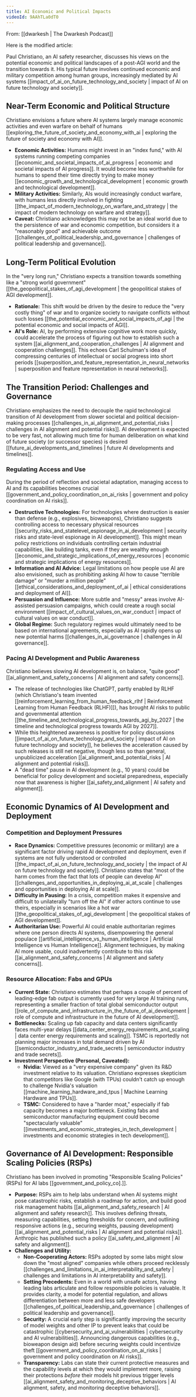 ```yaml
---
title: AI Economic and Political Impacts
videoId: 9AAhTLa0dT0
---
```


From: [[dwarkesh | The Dwarkesh Podcast]]

Here is the modified article:

Paul Christiano, an AI safety researcher, discusses his views on the potential economic and political landscapes of a post-AGI world and the transition towards it. His typical future involves continued economic and military competition among human groups, increasingly mediated by AI systems [[impact_of_ai_on_future_technology_and_society | impact of AI on future technology and society]].

## Near-Term Economic and Political Structure

Christiano envisions a future where AI systems largely manage economic activities and even warfare on behalf of humans [[exploring_the_future_of_society_and_economy_with_ai | exploring the future of society and economy with AI]]. 
*   **Economic Activities:** Humans might invest in an "index fund," with AI systems running competing companies [[economic_and_societal_impacts_of_ai_progress | economic and societal impacts of AI progress]]. It would become less worthwhile for humans to spend their time directly trying to make money [[economic_growth_and_technological_development | economic growth and technological development]].
*   **Military Activities:** Similarly, AIs would increasingly conduct warfare, with humans less directly involved in fighting [[the_impact_of_modern_technology_on_warfare_and_strategy | the impact of modern technology on warfare and strategy]].
*   **Caveat:** Christiano acknowledges this may not be an ideal world due to the persistence of war and economic competition, but considers it a "reasonably good" and achievable outcome [[challenges_of_political_leadership_and_governance | challenges of political leadership and governance]].

## Long-Term Political Evolution

In the "very long run," Christiano expects a transition towards something like a "strong world government" [[the_geopolitical_stakes_of_agi_development | the geopolitical stakes of AGI development]].
*   **Rationale:** This shift would be driven by the desire to reduce the "very costly thing" of war and to organize society to navigate conflicts without such losses [[the_potential_economic_and_social_impacts_of_agi | the potential economic and social impacts of AGI]].
*   **AI's Role:** AI, by performing extensive cognitive work more quickly, could accelerate the process of figuring out how to establish such a system [[ai_alignment_and_cooperation_challenges | AI alignment and cooperation challenges]]. This echoes Carl Schulman's idea of compressing centuries of intellectual or social progress into short periods [[superposition_and_feature_representation_in_neural_networks | superposition and feature representation in neural networks]].

## The Transition Period: Challenges and Governance

Christiano emphasizes the need to decouple the rapid technological transition of AI development from slower societal and political decision-making processes [[challenges_in_ai_alignment_and_potential_risks | challenges in AI alignment and potential risks]]. AI development is expected to be very fast, not allowing much time for human deliberation on what kind of future society (or successor species) is desired [[future_ai_developments_and_timelines | future AI developments and timelines]].

### Regulating Access and Use
During the period of reflection and societal adaptation, managing access to AI and its capabilities becomes crucial [[government_and_policy_coordination_on_ai_risks | government and policy coordination on AI risks]].
*   **Destructive Technologies:** For technologies where destruction is easier than defense (e.g., explosives, bioweapons), Christiano suggests controlling access to necessary physical resources [[security_risks_and_statelevel_espionage_in_ai_development | security risks and state-level espionage in AI development]]. This might mean policy restrictions on individuals controlling certain industrial capabilities, like building tanks, even if they are wealthy enough [[economic_and_strategic_implications_of_energy_resources | economic and strategic implications of energy resources]].
*   **Information and AI Advice:** Legal limitations on how people use AI are also envisioned, such as prohibiting asking AI how to cause "terrible damage" or "murder a million people" [[ethical_considerations_and_deployment_of_ai | ethical considerations and deployment of AI]].
*   **Persuasion and Influence:** More subtle and "messy" areas involve AI-assisted persuasion campaigns, which could create a rough social environment [[impact_of_cultural_values_on_war_conduct | impact of cultural values on war conduct]].
*   **Global Regime:** Such regulatory regimes would ultimately need to be based on international agreements, especially as AI rapidly opens up new potential harms [[challenges_in_ai_governance | challenges in AI governance]].

### Pacing AI Development and Public Awareness
Christiano believes slowing AI development is, on balance, "quite good" [[ai_alignment_and_safety_concerns | AI alignment and safety concerns]].
*   The release of technologies like ChatGPT, partly enabled by RLHF (which Christiano's team invented [[reinforcement_learning_from_human_feedback_rlhf | Reinforcement Learning from Human Feedback (RLHF)]]), has brought AI risks to public and governmental attention [[the_timeline_and_technological_progress_towards_agi_by_2027 | the timeline and technological progress towards AGI by 2027]].
*   While this heightened awareness is positive for policy discussions [[impact_of_ai_on_future_technology_and_society | impact of AI on future technology and society]], he believes the acceleration caused by such releases is still net negative, though less so than general, unpublicized acceleration [[ai_alignment_and_potential_risks | AI alignment and potential risks]].
*   A "dead time" pause in AI development (e.g., 10 years) could be beneficial for policy development and societal preparedness, especially now that awareness is higher [[ai_safety_and_alignment | AI safety and alignment]].

## Economic Dynamics of AI Development and Deployment

### Competition and Deployment Pressures
*   **Race Dynamics:** Competitive pressures (economic or military) are a significant factor driving rapid AI development and deployment, even if systems are not fully understood or controlled [[the_impact_of_ai_on_future_technology_and_society | the impact of AI on future technology and society]]. Christiano states that "most of the harm comes from the fact that lots of people can develop AI" [[challenges_and_opportunities_in_deploying_ai_at_scale | challenges and opportunities in deploying AI at scale]].
*   **Difficulty in Pausing:** In a crisis, competition makes it expensive and difficult to unilaterally "turn off the AI" if other actors continue to use theirs, especially in scenarios like a hot war [[the_geopolitical_stakes_of_agi_development | the geopolitical stakes of AGI development]].
*   **Authoritarian Use:** Powerful AI could enable authoritarian regimes where one person directs AI systems, disempowering the general populace [[artificial_intelligence_vs_human_intelligence | Artificial Intelligence vs Human Intelligence]]. Alignment techniques, by making AI more usable, could inadvertently contribute to this risk [[ai_alignment_and_safety_concerns | AI alignment and safety concerns]].

### Resource Allocation: Fabs and GPUs
*   **Current State:** Christiano estimates that perhaps a couple of percent of leading-edge fab output is currently used for very large AI training runs, representing a smaller fraction of total global semiconductor output [[role_of_compute_and_infrastructure_in_the_future_of_ai_development | role of compute and infrastructure in the future of AI development]].
*   **Bottlenecks:** Scaling up fab capacity and data centers significantly faces multi-year delays [[data_center_energy_requirements_and_scaling | data center energy requirements and scaling]]. TSMC is reportedly not planning major increases in total demand driven by AI [[semiconductor_industry_and_trade_secrets | semiconductor industry and trade secrets]].
*   **Investment Perspective (Personal, Caveated):**
    *   **Nvidia:** Viewed as a "very expensive company" given its R&D investment relative to its valuation. Christiano expresses skepticism that competitors like Google (with TPUs) couldn't catch up enough to challenge Nvidia's valuation [[machine_learning_hardware_and_tpus | Machine Learning Hardware and TPUs]].
    *   **TSMC:** Considered to have a "harder moat," especially if fab capacity becomes a major bottleneck. Existing fabs and semiconductor manufacturing equipment could become "spectacularly valuable" [[investments_and_economic_strategies_in_tech_development | investments and economic strategies in tech development]].

## Governance of AI Development: Responsible Scaling Policies (RSPs)

Christiano has been involved in promoting "Responsible Scaling Policies" (RSPs) for AI labs [[government_and_policy_co].]].
*   **Purpose:** RSPs aim to help labs understand when AI systems might pose catastrophic risks, establish a roadmap for action, and build good risk management habits [[ai_alignment_and_safety_research | AI alignment and safety research]]. This involves defining threats, measuring capabilities, setting thresholds for concern, and outlining responsive actions (e.g., securing weights, pausing development) [[ai_alignment_and_potential_risks | AI alignment and potential risks]]. Anthropic has published such a policy [[ai_safety_and_alignment | AI safety and alignment]].
*   **Challenges and Utility:**
    *   **Non-Cooperating Actors:** RSPs adopted by some labs might slow down the "most aligned" companies while others proceed recklessly [[challenges_and_limitations_in_ai_interpretability_and_safety | challenges and limitations in AI interpretability and safety]].
    *   **Setting Precedents:** Even in a world with unsafe actors, having leading labs articulate and follow responsible policies is valuable. It provides clarity, a model for potential regulation, and allows differentiation between more and less safe developers [[challenges_of_political_leadership_and_governance | challenges of political leadership and governance]].
    *   **Security:** A crucial early step is significantly improving the security of model weights and other IP to prevent leaks that could be catastrophic [[cybersecurity_and_ai_vulnerabilities | cybersecurity and AI vulnerabilities]]. Announcing dangerous capabilities (e.g., bioweapon design aid) before securing weights could incentivize theft [[government_and_policy_coordination_on_ai_risks | government and policy coordination on AI risks]].
    *   **Transparency:** Labs can state their current protective measures and the capability levels at which they would implement more, raising their protections *before* their models hit previous trigger levels [[ai_alignment_safety_and_monitoring_deceptive_behaviors | AI alignment, safety, and monitoring deceptive behaviors]].